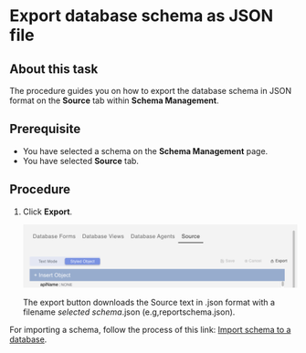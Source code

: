 # Export database schema as JSON file

## About this task

The procedure guides you on how to export the database schema in JSON format on the **Source** tab within **Schema Management**.

## Prerequisite

- You have selected a schema on the **Schema Management** page.
- You have selected **Source** tab.

## Procedure

1. Click **Export**.

    ![Export Source](../../assets/images/exportjson.png)

     The export button downloads the Source text in .json format with a filename *selected schema*.json (e.g,reportschema.json). 

For importing a schema, follow the process of this link: [Import schema to a database](../../references/usingdominorestapi/administrationui.md#import-schema-to-a-database).
